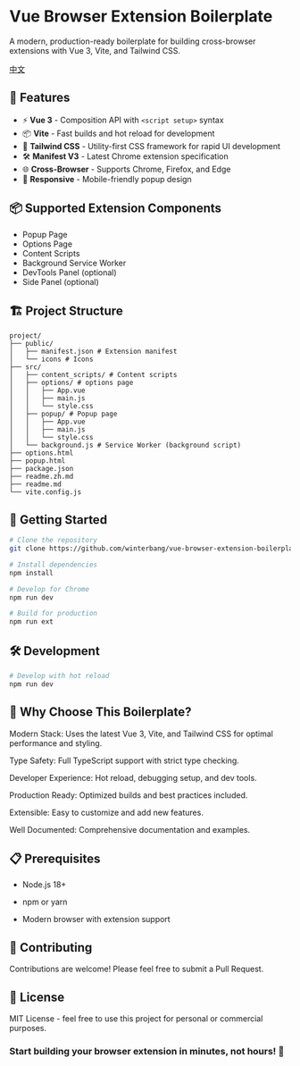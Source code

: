 # Vue Browser Extension Boilerplate

A modern, production-ready boilerplate for building cross-browser extensions with Vue 3, Vite, and Tailwind CSS.

[中文](./readme.zh.md)

## 🚀 Features

- ⚡ **Vue 3** - Composition API with `<script setup>` syntax
- 📦 **Vite** - Fast builds and hot reload for development
- 🎨 **Tailwind CSS** - Utility-first CSS framework for rapid UI development
- 🛠️ **Manifest V3** - Latest Chrome extension specification
- 🌐 **Cross-Browser** - Supports Chrome, Firefox, and Edge
- 📱 **Responsive** - Mobile-friendly popup design

## 📦 Supported Extension Components

- Popup Page
- Options Page
- Content Scripts
- Background Service Worker
- DevTools Panel (optional)
- Side Panel (optional)

## 🏗️ Project Structure
```text
project/
├── public/
│   ├── manifest.json # Extension manifest
│   └── icons # Icons
├── src/
│   ├── content_scripts/ # Content scripts
│   ├── options/ # options page
│   │   ├── App.vue
│   │   ├── main.js        
│   │   └── style.css
│   ├── popup/ # Popup page
│   │   ├── App.vue
│   │   ├── main.js        
│   │   └── style.css
│   └── background.js # Service Worker (background script)
├── options.html
├── popup.html
├── package.json
├── readme.zh.md
├── readme.md
└── vite.config.js
```

## 🚦 Getting Started

```bash
# Clone the repository
git clone https://github.com/winterbang/vue-browser-extension-boilerplate.git

# Install dependencies
npm install

# Develop for Chrome
npm run dev

# Build for production
npm run ext
```
## 🛠️ Development
```bash
# Develop with hot reload
npm run dev
```
## 🌟 Why Choose This Boilerplate?
Modern Stack: Uses the latest Vue 3, Vite, and Tailwind CSS for optimal performance and styling.

Type Safety: Full TypeScript support with strict type checking.

Developer Experience: Hot reload, debugging setup, and dev tools.

Production Ready: Optimized builds and best practices included.

Extensible: Easy to customize and add new features.

Well Documented: Comprehensive documentation and examples.

## 📋 Prerequisites
- Node.js 18+

- npm or yarn

- Modern browser with extension support

## 🤝 Contributing
Contributions are welcome! Please feel free to submit a Pull Request.

## 📄 License
MIT License - feel free to use this project for personal or commercial purposes.

### Start building your browser extension in minutes, not hours! 🎉